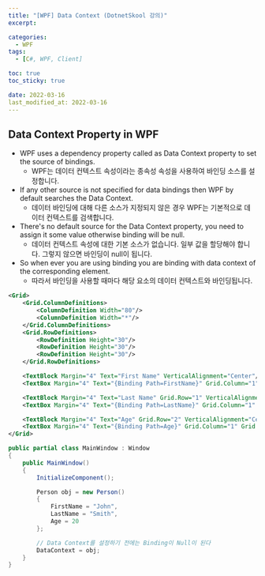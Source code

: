 ```yaml
---
title: "[WPF] Data Context (DotnetSkool 강의)"
excerpt:

categories:
  - WPF
tags:
  - [C#, WPF, Client]

toc: true
toc_sticky: true

date: 2022-03-16
last_modified_at: 2022-03-16
---
```


## Data Context Property in WPF

- WPF uses a dependency property called as Data Context property to set the source of bindings.
  - WPF는 데이터 컨텍스트 속성이라는 종속성 속성을 사용하여 바인딩 소스를 설정합니다.
- If any other source is not specified for data bindings then WPF by default searches the Data Context.
  - 데이터 바인딩에 대해 다른 소스가 지정되지 않은 경우 WPF는 기본적으로 데이터 컨텍스트를 검색합니다.
- There's no default source for the Data Context property, you need to assign it some value otherwise binding will be null.
  - 데이터 컨텍스트 속성에 대한 기본 소스가 없습니다. 일부 값을 할당해야 합니다. 그렇지 않으면 바인딩이 null이 됩니다.
- So when ever you are using binding you are binding with data context of the corresponding element.
  - 따라서 바인딩을 사용할 때마다 해당 요소의 데이터 컨텍스트와 바인딩됩니다.

```xml
<Grid>
    <Grid.ColumnDefinitions>
        <ColumnDefinition Width="80"/>
        <ColumnDefinition Width="*"/>
    </Grid.ColumnDefinitions>
    <Grid.RowDefinitions>
        <RowDefinition Height="30"/>
        <RowDefinition Height="30"/>
        <RowDefinition Height="30"/>
    </Grid.RowDefinitions>

    <TextBlock Margin="4" Text="First Name" VerticalAlignment="Center"/>
    <TextBox Margin="4" Text="{Binding Path=FirstName}" Grid.Column="1"/>

    <TextBlock Margin="4" Text="Last Name" Grid.Row="1" VerticalAlignment="Center"/>
    <TextBox Margin="4" Text="{Binding Path=LastName}" Grid.Column="1" Grid.Row="1"/>

    <TextBlock Margin="4" Text="Age" Grid.Row="2" VerticalAlignment="Center"/>
    <TextBox Margin="4" Text="{Binding Path=Age}" Grid.Column="1" Grid.Row="2"/>
</Grid>
```

```cs
public partial class MainWindow : Window
{
    public MainWindow()
    {
        InitializeComponent();

        Person obj = new Person()
        {
            FirstName = "John",
            LastName = "Smith",
            Age = 20
        };

        // Data Context를 설정하기 전에는 Binding이 Null이 된다
        DataContext = obj;
    }
}
```
